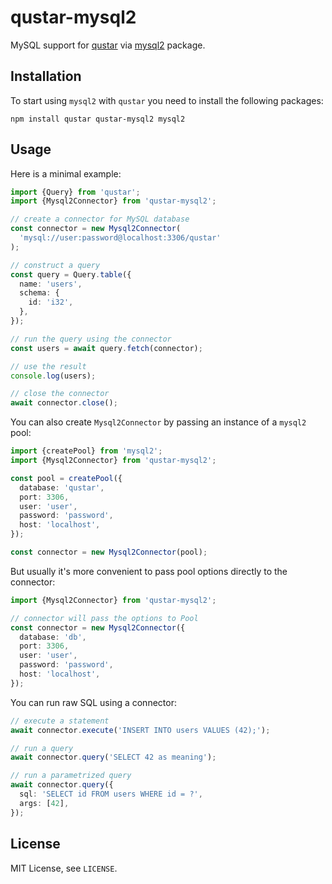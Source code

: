 # qustar-mysql2

MySQL support for [qustar](https://www.npmjs.com/package/qustar) via [mysql2](https://www.npmjs.com/package/mysql2) package.

## Installation

To start using `mysql2` with `qustar` you need to install the following packages:

```
npm install qustar qustar-mysql2 mysql2
```

## Usage

Here is a minimal example:

```ts
import {Query} from 'qustar';
import {Mysql2Connector} from 'qustar-mysql2';

// create a connector for MySQL database
const connector = new Mysql2Connector(
  'mysql://user:password@localhost:3306/qustar'
);

// construct a query
const query = Query.table({
  name: 'users',
  schema: {
    id: 'i32',
  },
});

// run the query using the connector
const users = await query.fetch(connector);

// use the result
console.log(users);

// close the connector
await connector.close();
```

You can also create `Mysql2Connector` by passing an instance of a `mysql2` pool:

```ts
import {createPool} from 'mysql2';
import {Mysql2Connector} from 'qustar-mysql2';

const pool = createPool({
  database: 'qustar',
  port: 3306,
  user: 'user',
  password: 'password',
  host: 'localhost',
});

const connector = new Mysql2Connector(pool);
```

But usually it's more convenient to pass pool options directly to the connector:

```ts
import {Mysql2Connector} from 'qustar-mysql2';

// connector will pass the options to Pool
const connector = new Mysql2Connector({
  database: 'db',
  port: 3306,
  user: 'user',
  password: 'password',
  host: 'localhost',
});
```

You can run raw SQL using a connector:

```ts
// execute a statement
await connector.execute('INSERT INTO users VALUES (42);');

// run a query
await connector.query('SELECT 42 as meaning');

// run a parametrized query
await connector.query({
  sql: 'SELECT id FROM users WHERE id = ?',
  args: [42],
});
```

## License

MIT License, see `LICENSE`.
